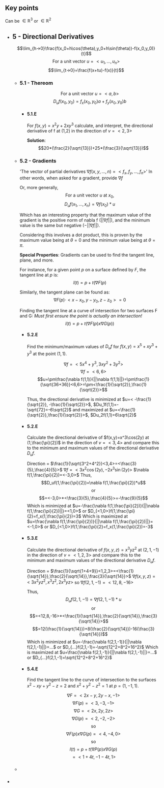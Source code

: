 ## Key points
Can be $\in \mathbb{R}^3$ or $\in \mathbb{R}^2$
- ## 5 - Directional Derivatives
  $$\lim_{h->0}\frac{f(x_0+h\cos(\theta),y_0+h\sin(\theta))-f(x_0,y_0)}{t}$$
  $$\text{For a unit vector } u=<u_1,...,u_n>$$
  $$\lim_{t->0}=\frac{f(x+tu)-f(x)}{t}$$
	- ### 5.1 - Thereom
	  $$\text{For a unit vector }u=<a,b>$$
	  $$D_uf(x_0,y_0)=f_x(x_0,y_0)a+f_y(x_0,y_0)b$$
		- #### 5.1.E
		  For $f(x,y) = x^2y+2xy^3$ calculate, and interpret, the directional derivative of f at (1,2) in the direction of $v=<2,3>$
		  
		  **Solution**:
		  $$20*(\frac{2}{\sqrt{13}})+25*(\frac{3}{\sqrt{13}})$$
	- ### 5.2 - Gradients
	  'The vector of partial derivatives $\nabla f(x,y,...,n) = <f_x, f_y,...,f_n>$'
	  In other words, when asked for a gradient, provide $\nabla f$
	  
	  Or, more generally,
	  $$\text{For a unit vector } u \text{ at } x_0 \text{,}$$
	  $$D_u f(x_1,...,x_n)=\nabla f(x_0)*u$$
	  
	  
	  Which has an interesting property that the maximum value of the gradient is the positive norm of nabla f ($||\nabla f||$), and the minimum value is the same but negative ($-||\nabla f||$). 
	  
	  Considering this involves a dot product, this is proven by the maximum value being at $\theta = 0$ and the minimum value being at $\theta = \pi$.
	  
	  **Special Properties**:
	  Gradients can be used to find the tangent line, plane, and more.
	  
	  For instance, for a given point $p$ on a surface defined by $F$, the tangent line at $p$ is:
	  $$l(t)=p+t(\nabla F(p)$$
	  
	  Similarly, the tangent plane can be found as:
	  $$\nabla F(p) \cdot <x - x_0, y - y_0, z - z_0> = 0$$
	  
	  Finding the tangent line at a curve of intersection for two surfaces F and G:
	  *Must first ensure the point is actually an intersection!*
	  $$l(t)=p+t(\nabla F(p) x \nabla G(p))$$
		- #### 5.2.E
		  Find the minimum/maximum values of $D_uf$ for $f(x,y)=x^5+xy^3+y^3$ at the point $(1,1)$.
		  
		  $$\nabla f=<5x^4+y^3,3xy^2+3y^2>$$
		  $$\nabla f=<6,6>$$
		  $$u=\pm\frac{\nabla f(1,1)}{||\nabla f(1,1)||}=\pm\frac{1}{\sqrt{36+36}}<6,6>=\pm<\frac{1}{\sqrt{2}},\frac{1}{\sqrt{2}}>$$
		  
		  Thus, the directional derivative is minimized at 
		  $u=< -\frac{1}{\sqrt{2}}, -\frac{1}{\sqrt{2}}>$, $Du_1f(1,1)=-\sqrt{72}=-6\sqrt{2}$
		  and maximized at 
		  $u=<\frac{1}{\sqrt{2}},\frac{1}{\sqrt{2}}>$, $Du_2f(1,1)=6\sqrt{2}$
		- #### 5.2.E
		  Calculate the directional derivative of $f(x,y)=x^3\cos(2y) at (1,\frac{\pi}{2})$ in the direction of $v=<3,4>$ and compare this to the minimum and maximum values of the directional derivative $D_uf$.
		  
		  Direction = $\frac{1}{\sqrt{3^2+4^2}}<3,4>=<\frac{3}{5},\frac{4}{5}>$
		  $\nabla f=<3x^2\cos(2y),-2x^3\sin(2y)>$
		  $\nabla f(1,\frac{\pi}{2})=<-3,0>$
		  Thus,
		  $$D_uf(1,\frac{\pi}{2})=\nabla f(1,\frac{\pi}{2})*u$$
		  $$\text{or}$$
		  $$=<-3,0>*<\frac{3}{5},\frac{4}{5}>=-\frac{9}{5}$$
		  Which is minimized at $u=-\frac{\nabla f(1,\frac{\pi}{2})}{||\nabla f(1,\frac{\pi}{2})||}=<1,0>$ or $D_{<1,0>}f(1,\frac{\pi}{2}=f_x(1,\frac{\pi}{2})=3$
		  Which is maximized at $u=\frac{\nabla f(1,\frac{\pi}{2})}{||\nabla f(1,\frac{\pi}{2})||}=<-1,0>$ or $D_{<1,0>}f(1,\frac{\pi}{2}=f_x(1,\frac{\pi}{2})=-3$
		- #### 5.3.E
		  Calculate the directional derivative of $f(x,y,z)=x^3yz^2\text{ at } (2,1,-1)$ in the direction of $v=<1,2,3>$ and compare this to the minimum and maximum values of the directional derivative $D_uf$.
		  
		  Direction = $\frac{1}{\sqrt{1+4+9}}<1,2,3>=<\frac{1}{\sqrt{14}},\frac{2}{\sqrt{14}},\frac{3}{\sqrt{14}}>$
		  $\nabla f(x,y,z)=<3x^2yz^2,x^3z^2,2x^3yz>$
		  so
		  $\nabla f(2,1,-1)=<12,8,-16>$
		  
		  Thus,
		  $$D_uf(2,1,-1)=\nabla f(2,1,-1)*u$$
		  $$\text{or}$$
		  $$=<12,8,-16>*<\frac{1}{\sqrt{14}},\frac{2}{\sqrt{14}},\frac{3}{\sqrt{14}}>$$
		  $$=12(\frac{1}{\sqrt{14}})+8(\frac{2}{\sqrt{14}})-16(\frac{3}{\sqrt{14}})$$
		  Which is minimized at $u=-\frac{\nabla f(2,1,-1)}{||\nabla f(2,1,-1)||}=...$ or $D_{...}f(2,1,-1)=-\sqrt{12^2+8^2+16^2}$
		  Which is maximized at $u=\frac{\nabla f(2,1,-1)}{||\nabla f(2,1,-1)||}=...$ or $D_{...}f(2,1,-1)=\sqrt{12^2+8^2+16^2}$
		- #### 5.4.E
		  Find the tangent line to the curve of intersection to the surfaces $x^2-xy+y^2-z=2$ and $x^2+y^2-z^2=1$ at $p=(1,-1,1)$.
		  
		  $$\nabla F = <2x-y, 2y-x, -1>$$
		  $$\nabla F(p) = <3,-3,-1>$$
		  $$\nabla G = <2x,2y,2z>$$
		  $$\nabla G(p) = <2,-2,-2>$$
		  $$\text{so}$$
		  $$\nabla F(p) x \nabla G(p) = <4,-4,0>$$
		  $$\text{so}$$
		  $$l(t)=p+t(\nabla P(p) x \nabla G(p)$$
		  $$=<1+4t, -1-4t, 1>$$
	- ###
-